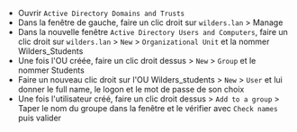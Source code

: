 - Ouvrir `Active Directory Domains and Trusts`
- Dans la fenêtre de gauche, faire un clic droit sur `wilders.lan` > Manage
- Dans la nouvelle fenêtre `Active Directory Users and Computers`, faire un clic droit sur `wilders.lan` > `New` > `Organizational Unit` et la nommer Wilders_Students
- Une fois l'OU créée, faire un clic droit dessus > `New` > `Group` et le nommer Students
- Faire un nouveau clic droit sur l'OU Wilders_students > `New` > `User` et lui donner le full name, le logon et le mot de passe de son choix
- Une fois l'utilisateur créé, faire un clic droit dessus > `Add to a group` > Taper le nom du groupe dans la fenêtre et le vérifier avec `Check names` puis valider
